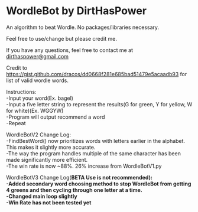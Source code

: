 # WordleBot by DirtHasPower
An algorithm to beat Wordle. No packages/libraries necessary.

Feel free to use/change but please credit me.

If you have any questions, feel free to contact me at dirthaspower@gmail.com

Credit to https://gist.github.com/dracos/dd0668f281e685bad51479e5acaadb93 for list of valid wordle words.


Instructions:<br>
-Input your word(Ex. bagel)<br>
-Input a five letter string to represent the results(G for green, Y for yellow, W for white)(Ex. WGGYW)<br>
-Program will output recommend a word<br>
-Repeat<br>


WordleBotV2 Change Log:<br>
-FindBestWord() now prioritizes words with letters earlier in the alphabet. This makes it slightly more accurate.<br>
-The way the program handles multiple of the same character has been made significantly more efficient.<br>
-The win rate is now ~88%. 26% increase from WordleBotV1.py<br>


WordleBotV3 Change Log(<strong>BETA<strong> Use is not recommended):<br>
-Added secondary word choosing method to stop WordleBot from getting 4 greens and then cycling through one letter at a time.<br>
-Changed main loop slightly<br>
-Win Rate has not been tested yet
